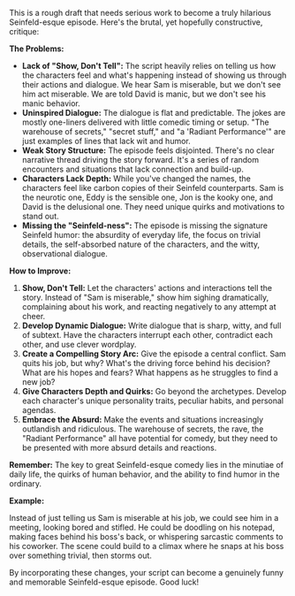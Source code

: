This is a rough draft that needs serious work to become a truly hilarious Seinfeld-esque episode. Here's the brutal, yet hopefully constructive, critique:

**The Problems:**

* **Lack of "Show, Don't Tell":**  The script heavily relies on telling us how the characters feel and what's happening instead of showing us through their actions and dialogue.  We hear Sam is miserable, but we don't see him act miserable. We are told David is manic, but we don't see his manic behavior. 
* **Uninspired Dialogue:**  The dialogue is flat and predictable. The jokes are mostly one-liners delivered with little comedic timing or setup.  "The warehouse of secrets," "secret stuff," and "a 'Radiant Performance'" are just examples of lines that lack wit and humor.
* **Weak Story Structure:**  The episode feels disjointed. There's no clear narrative thread driving the story forward. It's a series of random encounters and situations that lack connection and build-up. 
* **Characters Lack Depth:**  While you've changed the names, the characters feel like carbon copies of their Seinfeld counterparts. Sam is the neurotic one, Eddy is the sensible one, Jon is the kooky one, and David is the delusional one. They need unique quirks and motivations to stand out.
* **Missing the "Seinfeld-ness":** The episode is missing the signature Seinfeld humor: the absurdity of everyday life, the focus on trivial details, the self-absorbed nature of the characters, and the witty, observational dialogue. 

**How to Improve:**

1. **Show, Don't Tell:**  Let the characters' actions and interactions tell the story. Instead of "Sam is miserable," show him sighing dramatically, complaining about his work, and reacting negatively to any attempt at cheer. 
2. **Develop Dynamic Dialogue:** Write dialogue that is sharp, witty, and full of subtext.  Have the characters interrupt each other, contradict each other, and use clever wordplay.  
3. **Create a Compelling Story Arc:** Give the episode a central conflict. Sam quits his job, but why?  What's the driving force behind his decision? What are his hopes and fears?  What happens as he struggles to find a new job? 
4. **Give Characters Depth and Quirks:** Go beyond the archetypes.  Develop each character's unique personality traits,  peculiar habits, and personal agendas.
5. **Embrace the Absurd:** Make the events and situations increasingly outlandish and ridiculous.  The warehouse of secrets, the rave, the "Radiant Performance" all have potential for comedy, but they need to be presented with more absurd details and reactions.

**Remember:** The key to great Seinfeld-esque comedy lies in the minutiae of daily life, the quirks of human behavior, and the ability to find humor in the ordinary. 

**Example:**

Instead of just telling us Sam is miserable at his job, we could see him in a meeting, looking bored and stifled. He could be doodling on his notepad, making faces behind his boss's back, or whispering sarcastic comments to his coworker.  The scene could build to a climax where he snaps at his boss over something trivial, then storms out.

By incorporating these changes, your script can become a genuinely funny and memorable Seinfeld-esque episode. Good luck! 
